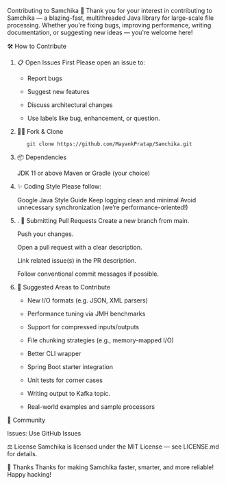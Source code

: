 Contributing to Samchika
🎉 Thank you for your interest in contributing to Samchika — a blazing-fast, multithreaded Java library for large-scale file processing. Whether you're fixing bugs, improving performance, writing documentation, or suggesting new ideas — you're welcome here!

🛠️ How to Contribute
1. 📋 Open Issues First
   Please open an issue to:

    - Report bugs

    - Suggest new features

    - Discuss architectural changes

    - Use labels like bug, enhancement, or question.

2. 👨‍💻 Fork & Clone

    ```
       git clone https://github.com/MayankPratap/Samchika.git

    ```
3. 📦 Dependencies

      JDK 11 or above
      Maven or Gradle (your choice)

4. ✨ Coding Style
      Please follow:

    Google Java Style Guide
    Keep logging clean and minimal
    Avoid unnecessary synchronization (we’re performance-oriented!)

5. . 🚀 Submitting Pull Requests
    Create a new branch from main.
    
    Push your changes.

    Open a pull request with a clear description.

    Link related issue(s) in the PR description.

    Follow conventional commit messages if possible.

6. 🧪 Suggested Areas to Contribute

    - New I/O formats (e.g. JSON, XML parsers)

    - Performance tuning via JMH benchmarks

    - Support for compressed inputs/outputs

    - File chunking strategies (e.g., memory-mapped I/O)

    - Better CLI wrapper

    - Spring Boot starter integration

    - Unit tests for corner cases

    - Writing output to Kafka topic. 

    - Real-world examples and sample processors

👥 Community

Issues: Use GitHub Issues

⚖️ License
Samchika is licensed under the MIT License — see LICENSE.md for details.

🙌 Thanks
Thanks for making Samchika faster, smarter, and more reliable!
Happy hacking!





    